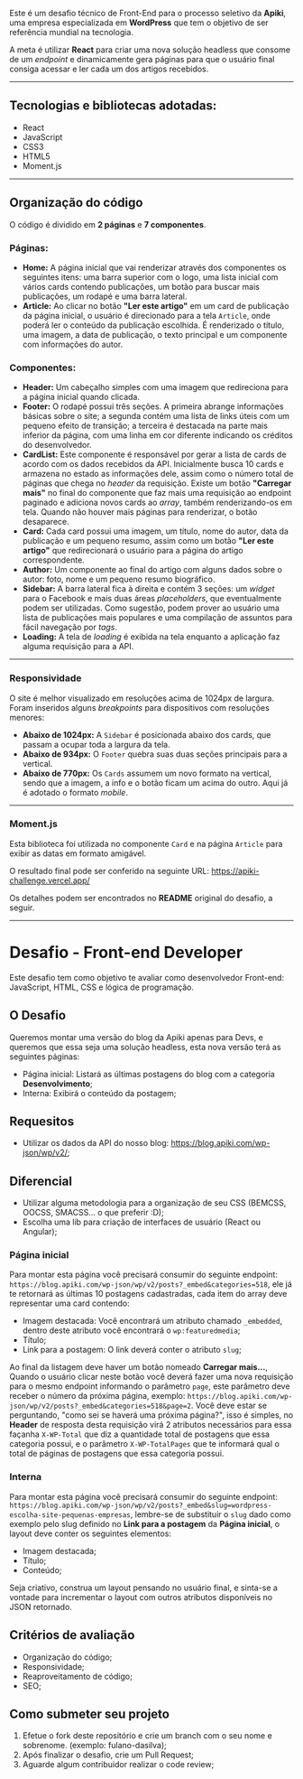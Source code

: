 Este é um desafio técnico de Front-End para o processo seletivo da **Apiki**, uma empresa especializada em **WordPress** que tem o objetivo de ser referência mundial na tecnologia.

A meta é utilizar **React** para criar uma nova solução headless que consome de um *endpoint* e dinamicamente gera páginas para que o usuário final consiga acessar e ler cada um dos artigos recebidos.

---

## Tecnologias e bibliotecas adotadas:
- React
- JavaScript
- CSS3
- HTML5
- Moment.js

---

## Organização do código

O código é dividido em **2 páginas** e **7 componentes**.

### Páginas:
- **Home:** A página inicial que vai renderizar através dos componentes os seguintes itens: uma barra superior com o logo, uma lista inicial com vários cards contendo publicações, um botão para buscar mais publicações, um rodapé e uma barra lateral.
- **Article:** Ao clicar no botão **"Ler este artigo"** em um card de publicação da página inicial, o usuário é direcionado para a tela `Article`, onde poderá ler o conteúdo da publicação escolhida. É renderizado o título, uma imagem, a data de publicação, o texto principal e um componente com informações do autor.

### Componentes:
- **Header:** Um cabeçalho simples com uma imagem que redireciona para a página inicial quando clicada.
- **Footer:** O rodapé possui três seções. A primeira abrange informações básicas sobre o site; a segunda contém uma lista de links úteis com um pequeno efeito de transição; a terceira é destacada na parte mais inferior da página, com uma linha em cor diferente indicando os créditos do desenvolvedor.
- **CardList:** Este componente é responsável por gerar a lista de cards de acordo com os dados recebidos da API. Inicialmente busca 10 cards e armazena no estado as informações dele, assim como o número total de páginas que chega no *header* da requisição. Existe um botão **"Carregar mais"** no final do componente que faz mais uma requisição ao endpoint paginado e adiciona novos cards ao *array*, também renderizando-os em tela. Quando não houver mais páginas para renderizar, o botão desaparece.
- **Card:** Cada card possui uma imagem, um título, nome do autor, data da publicação e um pequeno resumo, assim como um botão **"Ler este artigo"** que redirecionará o usuário para a página do artigo correspondente.
- **Author:** Um componente ao final do artigo com alguns dados sobre o autor: foto, nome e um pequeno resumo biográfico.
- **Sidebar:** A barra lateral fica à direita e contém 3 seções: um *widget* para o Facebook e mais duas áreas *placeholders*, que eventualmente podem ser utilizadas. Como sugestão, podem prover ao usuário uma lista de publicações mais populares e uma compilação de assuntos para fácil navegação por *tags*.
- **Loading:** A tela de *loading* é exibida na tela enquanto a aplicação faz alguma requisição para a API.

---

### Responsividade
O site é melhor visualizado em resoluções acima de 1024px de largura. Foram inseridos alguns *breakpoints* para dispositivos com resoluções menores:
- **Abaixo de 1024px:** A `Sidebar` é posicionada abaixo dos cards, que passam a ocupar toda a largura da tela.
- **Abaixo de 934px:** O `Footer` quebra suas duas seções principais para a vertical.
- **Abaixo de 770px:** Os `Cards` assumem um novo formato na vertical, sendo que a imagem, a info e o botão ficam um acima do outro. Aqui já é adotado o formato *mobile*.

---

### Moment.js
Esta biblioteca foi utilizada no componente `Card` e na página `Article` para exibir as datas em formato amigável.

O resultado final pode ser conferido na seguinte URL:
https://apiki-challenge.vercel.app/

Os detalhes podem ser encontrados no **README** original do desafio, a seguir.

---

# Desafio - Front-end Developer
Este desafio tem como objetivo te avaliar como desenvolvedor Front-end: JavaScript, HTML, CSS e lógica de programação.

## O Desafio
Queremos montar uma versão do blog da Apiki apenas para Devs, e queremos que essa seja uma solução headless, esta nova versão terá as seguintes páginas: 

- Página inicial: Listará as últimas postagens do blog com a categoria **Desenvolvimento**; 
- Interna: Exibirá o conteúdo da postagem;


## Requesitos
- Utilizar os dados da API do nosso blog: https://blog.apiki.com/wp-json/wp/v2/;

## Diferencial
- Utilizar alguma metodologia para a organização de seu CSS (BEMCSS, OOCSS, SMACSS... o que preferir :D);
- Escolha uma lib para criação de interfaces de usuário (React ou Angular); 

### Página inicial
Para montar esta página você precisará consumir do seguinte endpoint: `https://blog.apiki.com/wp-json/wp/v2/posts?_embed&categories=518`, ele já te retornará as últimas 10 postagens cadastradas, cada item do array deve representar uma card contendo:

- Imagem destacada: Você encontrará um atributo chamado `_embedded`, dentro deste atributo você encontrará o `wp:featuredmedia`;
- Título;
- Link para a postagem: O link deverá conter o atributo `slug`;

Ao final da listagem deve haver um botão nomeado **Carregar mais...**, Quando o usuário clicar neste botão você deverá fazer uma nova requisição para o mesmo endpoint informando o parâmetro `page`, este parâmetro deve receber o número da próxima página, exemplo: `https://blog.apiki.com/wp-json/wp/v2/posts?_embed&categories=518&page=2`. Você deve estar se perguntando, "como sei se haverá uma próxima página?", isso é simples, no **Header** de resposta desta requisição virá 2 atributos necessários para essa façanha `X-WP-Total` que diz a quantidade total de postagens que essa categoria possui, e o parâmetro `X-WP-TotalPages` que te informará qual o total de páginas de postagens que essa categoria possui.

### Interna
Para montar esta página você precisará consumir do seguinte endpoint: `https://blog.apiki.com/wp-json/wp/v2/posts?_embed&slug=wordpress-escolha-site-pequenas-empresas`, lembre-se de substituir o `slug` dado como exemplo pelo slug definido no **Link para a postagem** da **Página inicial**, o layout deve conter os seguintes elementos:

- Imagem destacada;
- Título;
- Conteúdo;

Seja criativo, construa um layout pensando no usuário final, e sinta-se a vontade para incrementar o layout com outros atributos disponíveis no JSON retornado. 

## Critérios de avaliação

- Organização do código;
- Responsividade;
- Reaproveitamento de código;
- SEO;

## Como submeter seu projeto

1. Efetue o fork deste repositório e crie um branch com o seu nome e sobrenome. (exemplo: fulano-dasilva);
1. Após finalizar o desafio, crie um Pull Request;
1. Aguarde algum contribuidor realizar o code review;
